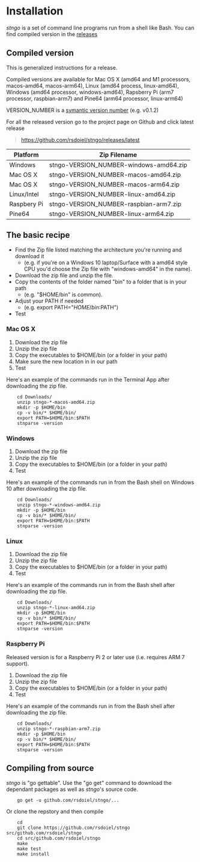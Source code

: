 
Installation
============

*stngo* is a set of command line programs run from a shell like Bash. You can find compiled
version in the [releases](https://github.com/rsdoiel/stngo/releases/latest) 

## Compiled version

This is generalized instructions for a release. 

Compiled versions are available for Mac OS X (amd64 and M1 processors, macos-amd64, macos-arm64), 
Linux (amd64 process, linux-amd64), Windows (amd64 processor, windows-amd64), 
Rapsberry Pi (arm7 processor, raspbian-arm7) and Pine64 (arm64 processor, linux-arm64)


VERSION_NUMBER is a [symantic version number](http://semver.org/) (e.g. v0.1.2)


For all the released version go to the project page on Github and click latest release

>    https://github.com/rsdoiel/stngo/releases/latest


| Platform    | Zip Filename                           |
|-------------|----------------------------------------|
| Windows     | stngo-VERSION_NUMBER-windows-amd64.zip |
| Mac OS X    | stngo-VERSION_NUMBER-macos-amd64.zip  |
| Mac OS X    | stngo-VERSION_NUMBER-macos-arm64.zip  |
| Linux/Intel | stngo-VERSION_NUMBER-linux-amd64.zip   |
| Raspbery Pi | stngo-VERSION_NUMBER-raspbian-arm7.zip |
| Pine64      | stngo-VERSION_NUMBER-linux-arm64.zip   |


## The basic recipe

+ Find the Zip file listed matching the architecture you're running and download it
    + (e.g. if you're on a Windows 10 laptop/Surface with a amd64 style CPU you'd choose the Zip file with "windows-amd64" in the name).
+ Download the zip file and unzip the file.  
+ Copy the contents of the folder named "bin" to a folder that is in your path 
    + (e.g. "$HOME/bin" is common).
+ Adjust your PATH if needed
    + (e.g. export PATH="$HOME/bin:$PATH")
+ Test


### Mac OS X

1. Download the zip file
2. Unzip the zip file
3. Copy the executables to $HOME/bin (or a folder in your path)
4. Make sure the new location in in our path
5. Test

Here's an example of the commands run in the Terminal App after downloading the 
zip file.

```shell
    cd Downloads/
    unzip stngo-*-macos-amd64.zip
    mkdir -p $HOME/bin
    cp -v bin/* $HOME/bin/
    export PATH=$HOME/bin:$PATH
    stnparse -version
```

### Windows

1. Download the zip file
2. Unzip the zip file
3. Copy the executables to $HOME/bin (or a folder in your path)
4. Test

Here's an example of the commands run in from the Bash shell on Windows 10 after
downloading the zip file.

```shell
    cd Downloads/
    unzip stngo-*-windows-amd64.zip
    mkdir -p $HOME/bin
    cp -v bin/* $HOME/bin/
    export PATH=$HOME/bin:$PATH
    stnparse -version
```


### Linux 

1. Download the zip file
2. Unzip the zip file
3. Copy the executables to $HOME/bin (or a folder in your path)
4. Test

Here's an example of the commands run in from the Bash shell after
downloading the zip file.

```shell
    cd Downloads/
    unzip stngo-*-linux-amd64.zip
    mkdir -p $HOME/bin
    cp -v bin/* $HOME/bin/
    export PATH=$HOME/bin:$PATH
    stnparse -version
```


### Raspberry Pi

Released version is for a Raspberry Pi 2 or later use (i.e. requires ARM 7 support).

1. Download the zip file
2. Unzip the zip file
3. Copy the executables to $HOME/bin (or a folder in your path)
4. Test

Here's an example of the commands run in from the Bash shell after
downloading the zip file.

```shell
    cd Downloads/
    unzip stngo-*-raspbian-arm7.zip
    mkdir -p $HOME/bin
    cp -v bin/* $HOME/bin/
    export PATH=$HOME/bin:$PATH
    stnparse -version
```


Compiling from source
---------------------

_stngo_ is "go gettable".  Use the "go get" command to download the dependant packages
as well as _stngo_'s source code.

```shell
    go get -u github.com/rsdoiel/stngo/...
```

Or clone the repstory and then compile

```shell
    cd
    git clone https://github.com/rsdoiel/stngo src/github.com/rsdoiel/stngo
    cd src/github.com/rsdoiel/stngo
    make
    make test
    make install
```


